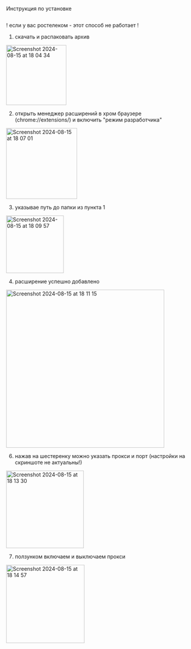 Инструкция по установке

<p align="left">
<a href="https://github.com/shumilovsergey/proxy-frog/archive/refs/heads/main.zip" target="blank"><img align="center" src="https://github.com/user-attachments/assets/854f2d52-c2cc-4c1c-8fc4-3ed6f492b7a5" alt=""/></a>
</p>

! если у вас ростелеком - этот способ не работает ! 

1. скачать и распаковать архив
<img width="162" alt="Screenshot 2024-08-15 at 18 04 34" src="https://github.com/user-attachments/assets/b65d1b58-15e5-4b96-8a7d-f2fb4a365792">

2. открыть менеджер расширений в хром браузере (chrome://extensions/) и включить "режим разработчика"
<img width="191" alt="Screenshot 2024-08-15 at 18 07 01" src="https://github.com/user-attachments/assets/a8e41a77-5ce0-4389-b9d2-7a25bedc8691">

3. указывае путь до папки из пункта 1
<img width="155" alt="Screenshot 2024-08-15 at 18 09 57" src="https://github.com/user-attachments/assets/024ab6fc-be3b-49db-aab7-40075ee6224b">

4. расширение успешно добавлено
<img width="426" alt="Screenshot 2024-08-15 at 18 11 15" src="https://github.com/user-attachments/assets/8e2b62f0-cb86-4ea4-a8ef-fc981055c2b1">

6. нажав на шестеренку можно указать прокси и порт (настройки на скриншоте не актуальны!) 
<img width="209" alt="Screenshot 2024-08-15 at 18 13 30" src="https://github.com/user-attachments/assets/151fd5c2-9bcf-48d3-97d5-eec64c1fcf75">

7. ползунком включаем и выключаем прокси
<img width="211" alt="Screenshot 2024-08-15 at 18 14 57" src="https://github.com/user-attachments/assets/267642ff-36c3-48f2-87a8-d5fef9bd6ac7">
